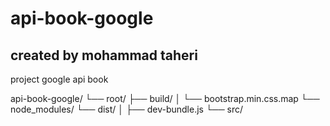 # api-book-google
## created by mohammad taheri
project google api book

api-book-google/
└── root/
    ├── build/
    │   └── bootstrap.min.css.map
    └── node_modules/
    └── dist/
    │   ├── dev-bundle.js
    └── src/
